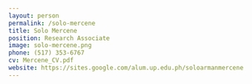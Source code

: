 ```yaml
---
layout: person
permalink: /solo-mercene
title: Solo Mercene
position: Research Associate
image: solo-mercene.png
phone: (517) 353-6767 
cv: Mercene_CV.pdf
website: https://sites.google.com/alum.up.edu.ph/soloarmanmercene
---
```

